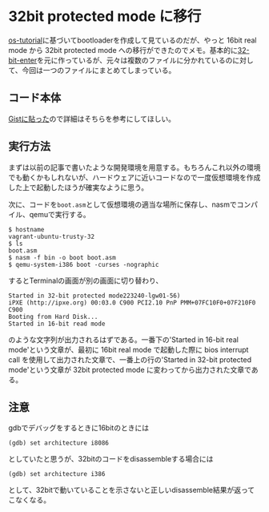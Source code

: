 # 32bit protected mode に移行

[os-tutorial](https://github.com/cfenollosa/os-tutorial)に基づいてbootloaderを作成して見ているのだが、やっと 16bit real mode から 32bit protected mode への移行ができたのでメモ。基本的に[32-bit-enter](https://github.com/cfenollosa/os-tutorial/tree/master/10-32bit-enter)を元に作っているが、元々は複数のファイルに分かれているのに対して、今回は一つのファイルにまとめてしまっている。

## コード本体

[Gistに貼った](https://gist.github.com/Ktakuya332C/d9485e8c661290bf0765beaec1cba4bf)ので詳細はそちらを参考にしてほしい。

## 実行方法

まずは以前の記事で書いたような開発環境を用意する。もちろんこれ以外の環境でも動くかもしれないが、ハードウェアに近いコードなので一度仮想環境を作成した上で起動したほうが確実なように思う。

次に、コードを`boot.asm`として仮想環境の適当な場所に保存し、nasmでコンパイル、qemuで実行する。

```
$ hostname
vagrant-ubuntu-trusty-32
$ ls
boot.asm
$ nasm -f bin -o boot boot.asm
$ qemu-system-i386 boot -curses -nographic
```


するとTerminalの画面が別の画面に切り替わり、

```
Started in 32-bit protected mode223240-lgw01-56)
iPXE (http://ipxe.org) 00:03.0 C900 PCI2.10 PnP PMM+07FC10F0+07F210F0 C900
Booting from Hard Disk...
Started in 16-bit read mode
```


のような文字列が出力されるはずである。一番下の'Started in 16-bit real mode'という文章が、最初に 16bit real mode で起動した際に bios interrupt call を使用して出力された文章で、一番上の行の'Started in 32-bit protected mode'という文章が 32bit protected mode に変わってから出力された文章である。

## 注意

gdbでデバッグをするときに16bitのときには

```
(gdb) set architecture i8086
```


としていたと思うが、32bitのコードをdisassembleする場合には

```
(gdb) set architecture i386
```


として、32bitで動いていることを示さないと正しいdisassemble結果が返ってこなくなる。
